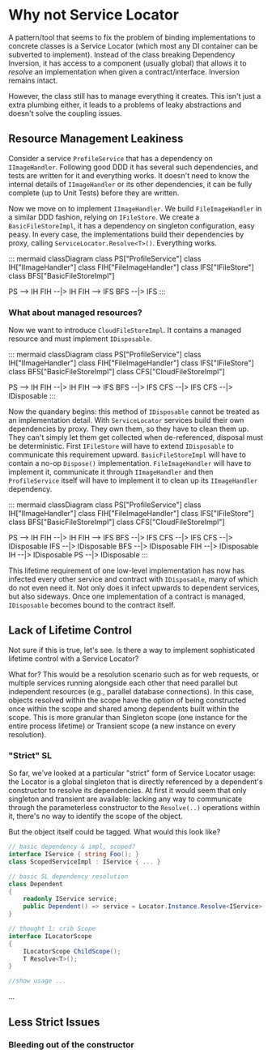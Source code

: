 # Why not Service Locator

A pattern/tool that seems to fix the problem of binding implementations to concrete classes is a Service Locator (which most any DI container can be subverted to implement). Instead of the class breaking Dependency Inversion, it has access to a component (usually global) that allows it to *resolve* an implementation when given a contract/interface. Inversion remains intact.

However, the class still has to manage everything it creates. This isn't just a extra plumbing either, it leads to a problems of leaky abstractions and doesn't solve the coupling issues. 

## Resource Management Leakiness

Consider a service `ProfileService` that has a dependency on `IImageHandler`. Following good DDD it has several such dependencies, and tests are written for it and everything works. It doesn't need to know the internal details of `IImageHandler` or its other dependencies, it can be fully complete (up to Unit Tests) before they are written.

Now we move on to implement `IImageHandler`. We build `FileImageHandler` in a similar DDD fashion, relying on `IFileStore`. We create a `BasicFileStoreImpl`, it has a dependency on singleton configuration, easy peasy. In every case, the implementations build their dependencies by proxy, calling `ServiceLocator.Resolve<T>()`. Everything works.

::: mermaid
classDiagram
  class PS["ProfileService"]
  class IH["IImageHandler"]
  class FIH["FileImageHandler"]
  class IFS["IFileStore"]
  class BFS["BasicFileStoreImpl"]

  PS --> IH
  FIH --|> IH
  FIH --> IFS
  BFS --|> IFS
:::

### What about managed resources?

Now we want to introduce `CloudFileStoreImpl`. It contains a managed resource and must implement `IDisposable`.

::: mermaid
classDiagram
  class PS["ProfileService"]
  class IH["IImageHandler"]
  class FIH["FileImageHandler"]
  class IFS["IFileStore"]
  class BFS["BasicFileStoreImpl"]
  class CFS["CloudFileStoreImpl"]

  PS --> IH
  FIH --|> IH
  FIH --> IFS
  BFS --|> IFS
  CFS --|> IFS
  CFS --|> IDisposable
:::

Now the quandary begins: this method of `IDisposable` cannot be treated as an implementation detail. With `ServiceLocator` services build their own dependencies by proxy. They own them, so they have to clean them up. They can't simply let them get collected when de-referenced, disposal must be deterministic. First `IFileStore` will have to extend `IDisposable` to communicate this requirement upward. `BasicFileStoreImpl` will have to contain a no-op `Dispose()` implementation. `FileImageHandler` will have to implement it, communicate it through `IImageHandler` and then `ProfileService` itself will have to implement it to clean up its `IImageHandler` dependency.

::: mermaid
classDiagram
  class PS["ProfileService"]
  class IH["IImageHandler"]
  class FIH["FileImageHandler"]
  class IFS["IFileStore"]
  class BFS["BasicFileStoreImpl"]
  class CFS["CloudFileStoreImpl"]

  PS --> IH
  FIH --|> IH
  FIH --> IFS
  BFS --|> IFS
  CFS --|> IFS
  CFS --|> IDisposable
  IFS --|> IDisposable
  BFS --|> IDisposable
  FIH --|> IDisposable
  IH --|> IDisposable
  PS --|> IDisposable
:::

This lifetime requirement of one low-level implementation has now has infected every other service and contract with `IDisposable`, many of which do not even need it. Not only does it infect upwards to dependent services, but also sideways. Once one implementation of a contract is managed, `IDisposable` becomes bound to the contract itself.

## Lack of Lifetime Control

Not sure if this is true, let's see. Is there a way to implement sophisticated lifetime control with a Service Locator?

What for? This would be a resolution scenario such as for web requests, or multiple services running alongside each other that need parallel but independent resources (e.g., parallel database connections). In this case, objects resolved within the scope have the option of being constructed once within the scope and shared among dependents built within the scope. This is more granular than Singleton scope (one instance for the entire process lifetime) or Transient scope (a new instance on every resolution).

### "Strict" SL
So far, we've looked at a particular "strict" form of Service Locator usage: the Locator is a global singleton that is directly referenced by a dependent's constructor to resolve its dependencies. At first it would seem that only singleton and transient are available: lacking any way to communicate through the parameterless constructor to the `Resolve(..)` operations within it, there's no way to identify the scope of the object.

But the object itself could be tagged. What would this look like?

``` csharp
// basic dependency & impl, scoped?
interface IService { string Foo(); }
class ScopedServiceImpl : IService { ... }

// basic SL dependency resolution
class Dependent
{ 
    readonly IService service;
    public Dependent() => service = Locator.Instance.Resolve<IService>();
}

// thought 1: crib Scope
interface ILocatorScope
{
    ILocatorScope ChildScope();
    T Resolve<T>();
}

//show usage ...

```

...

## Less Strict Issues

### Bleeding out of the constructor

